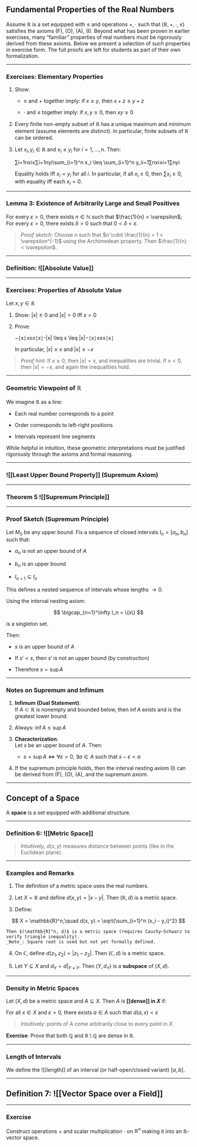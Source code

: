 ## Fundamental Properties of the Real Numbers

Assume $\mathbb{R}$ is a set equipped with $\leq$ and operations $+, \cdot$ such that $(\mathbb{R}, +, \cdot, \leq)$ satisfies the axioms (F), (O), (A), (I). Beyond what has been proven in earlier exercises, many “familiar” properties of real numbers must be rigorously derived from these axioms. Below we present a selection of such properties in exercise form. The full proofs are left for students as part of their own formalization.

---

### Exercises: Elementary Properties

1. Show:
    
    - $\leq$ and $+$ together imply: if $x \leq y$, then $x + z \leq y + z$
        
    - $\cdot$ and $\leq$ together imply: if $x, y \geq 0$, then $xy \geq 0$
        
2. Every finite non-empty subset of $\mathbb{R}$ has a unique maximum and minimum element (assume elements are distinct). In particular, finite subsets of $\mathbb{R}$ can be ordered.
    
3. Let $x_i, y_i \in \mathbb{R}$ and $x_i \leq y_i$ for $i = 1, \dots, n$. Then:
    
    ∑i=1nxi≤∑i=1nyi\sum_{i=1}^n x_i \leq \sum_{i=1}^n y_ii=1∑n​xi​≤i=1∑n​yi​
    
    Equality holds iff $x_i = y_i$ for all $i$. In particular, if all $x_i \geq 0$, then $\sum x_i \geq 0$, with equality iff each $x_i = 0$.
    

---

### Lemma 3: Existence of Arbitrarily Large and Small Positives

For every $\varepsilon > 0$, there exists $n \in \mathbb{N}$ such that $\frac{1}{n} < \varepsilon$;  
For every $\varepsilon > 0$, there exists $\delta > 0$ such that $0 < \delta < \varepsilon$.

> _Proof sketch_: Choose $n$ such that $n \cdot \frac{1}{n} = 1 < \varepsilon^{-1}$ using the Archimedean property. Then $\frac{1}{n} < \varepsilon$.

---

### Definition: ![[Absolute Value]]
---
### Exercises: Properties of Absolute Value

Let $x, y \in \mathbb{R}$

1. Show: $|x| \geq 0$ and $|x| = 0$ iff $x = 0$
    
2. Prove:
    
    −∣x∣≤x≤∣x∣-|x| \leq x \leq |x|−∣x∣≤x≤∣x∣
    
    In particular, $|x| \geq x$ and $|x| \geq -x$
    

> _Proof hint_: If $x \geq 0$, then $|x| = x$, and inequalities are trivial. If $x < 0$, then $|x| = -x$, and again the inequalities hold.

---

### Geometric Viewpoint of $\mathbb{R}$

We imagine $\mathbb{R}$ as a line:

- Each real number corresponds to a point
    
- Order corresponds to left-right positions
    
- Intervals represent line segments
    

While helpful in intuition, these geometric interpretations must be justified rigorously through the axioms and formal reasoning.

---

### ![[Least Upper Bound Property]] (Supremum Axiom)  

---

### Theorem 5 ![[Supremum Principle]]
---

### Proof Sketch (Supremum Principle)

Let $M_0$ be any upper bound. Fix a sequence of closed intervals $I_n = [a_n, b_n]$ such that:

- $a_n$ is not an upper bound of $A$
    
- $b_n$ is an upper bound
    
- $I_{n+1} \subseteq I_n$
    

This defines a nested sequence of intervals whose lengths $\to 0$.

Using the interval nesting axiom:

$$
\bigcap_{n=1}^\infty I_n = \{s\}
$$

is a singleton set.

Then:

- $s$ is an upper bound of $A$
    
- If $s' < s$, then $s'$ is not an upper bound (by construction)
    
- Therefore $s = \sup A$
    

---

### Notes on Supremum and Infimum

1. **Infimum (Dual Statement)**:  
    If $A \subset \mathbb{R}$ is nonempty and bounded below, then $\inf A$ exists and is the greatest lower bound.
    
2. Always: $\inf A \leq \sup A$
    
3. **Characterization**:  
    Let $s$ be an upper bound of $A$. Then:
    
    - $s = \sup A \iff \forall \varepsilon > 0,\ \exists a \in A$ such that $s - \varepsilon < a$
        
4. If the supremum principle holds, then the interval nesting axiom (I) can be derived from (F), (O), (A), and the supremum axiom.
    

---

## Concept of a Space

A **space** is a set equipped with additional structure.

---

### Definition 6: ![[Metric Space]]

> Intuitively, $d(x, y)$ measures distance between points (like in the Euclidean plane).

---

### Examples and Remarks

1. The definition of a metric space uses the real numbers.
    
2. Let $X = \mathbb{R}$ and define $d(x, y) = |x - y|$. Then $(\mathbb{R}, d)$ is a metric space.
    
3. Define:
    
$$
X = \mathbb{R}^n,\quad d(x, y) = \sqrt{\sum_{i=1}^n (x_i - y_i)^2}
$$

    
    Then $(\mathbb{R}^n, d)$ is a metric space (requires Cauchy–Schwarz to verify triangle inequality).  
    _Note_: Square root is used but not yet formally defined.
    
4. On $\mathbb{C}$, define $d(z_1, z_2) = |z_1 - z_2|$. Then $(\mathbb{C}, d)$ is a metric space.
    
5. Let $Y \subseteq X$ and $d_Y = d|_{Y \times Y}$. Then $(Y, d_Y)$ is a **subspace** of $(X, d)$.
    

---

### Density in Metric Spaces

Let $(X, d)$ be a metric space and $A \subseteq X$. Then $A$ is **[[dense]] in $X$** if:

For all $x \in X$ and $\varepsilon > 0$, there exists $a \in A$ such that $d(a, x) < \varepsilon$

> Intuitively: points of $A$ come arbitrarily close to every point in $X$.

**Exercise**: Prove that both $\mathbb{Q}$ and $\mathbb{R} \setminus \mathbb{Q}$ are dense in $\mathbb{R}$.

---

### Length of Intervals

We define the ![[length]] of an interval (or half-open/closed variant) $[a, b]$.

---

## Definition 7: ![[Vector Space over a Field]] 


---

### Exercise

Construct operations $+$ and scalar multiplication $\cdot$ on $\mathbb{R}^n$ making it into an $\mathbb{R}$-vector space.